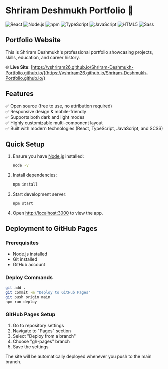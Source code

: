 # Shriram Deshmukh Portfolio 🚀

![React](https://img.shields.io/badge/React-20232A?style=for-the-badge&logo=react&logoColor=61DAFB) ![Node.js](https://img.shields.io/badge/Node%20js-339933?style=for-the-badge&logo=nodedotjs&logoColor=white) ![npm](https://img.shields.io/badge/npm-CB3837?style=for-the-badge&logo=npm&logoColor=white) ![TypeScript](https://img.shields.io/badge/typescript-%23007ACC.svg?style=for-the-badge&logo=typescript&logoColor=white) ![JavaScript](https://img.shields.io/badge/JavaScript-323330?style=for-the-badge&logo=javascript&logoColor=F7DF1E) ![HTML5](https://img.shields.io/badge/HTML5-E34F26?style=for-the-badge&logo=html5&logoColor=white) ![Sass](https://img.shields.io/badge/Sass-CC6699?style=for-the-badge&logo=sass&logoColor=white)

## Portfolio Website

This is Shriram Deshmukh's professional portfolio showcasing projects, skills, education, and career history.

🌐 **Live Site**: [https://vshriram26.github.io/Shriram-Deshmukh-Portfolio.github.io/](https://vshriram26.github.io/Shriram-Deshmukh-Portfolio.github.io/)

## Features

✅ Open source (free to use, no attribution required)  
✅ Responsive design & mobile-friendly  
✅ Supports both dark and light modes  
✅ Highly customizable multi-component layout  
✅ Built with modern technologies (React, TypeScript, JavaScript, and SCSS)  

## Quick Setup

1. Ensure you have [Node.js](https://nodejs.org/) installed:
    ```bash
    node -v
    ```

2. Install dependencies:
    ```bash
    npm install
    ```

3. Start development server:
    ```bash
    npm start
    ```

4. Open [http://localhost:3000](http://localhost:3000) to view the app.

## Deployment to GitHub Pages

### Prerequisites
- Node.js installed
- Git installed
- GitHub account

### Deploy Commands
```bash
git add .
git commit -m "Deploy to GitHub Pages"
git push origin main
npm run deploy
```

### GitHub Pages Setup
1. Go to repository settings
2. Navigate to "Pages" section
3. Select "Deploy from a branch" 
4. Choose "gh-pages" branch
5. Save the settings

The site will be automatically deployed whenever you push to the main branch.
